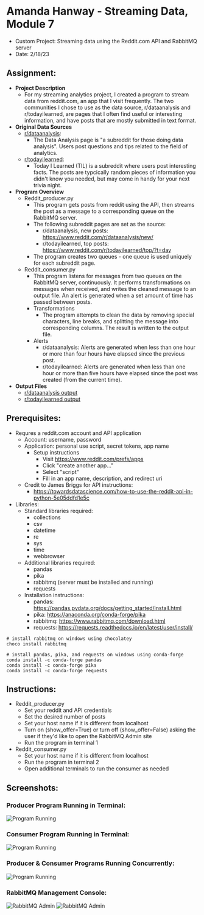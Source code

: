 # Amanda Hanway - Streaming Data, Module 7
- Custom Project: Streaming data using the Reddit.com API and RabbitMQ server
- Date: 2/18/23

## Assignment:
- **Project Description**  
    - For my streaming analytics project, I created a program to stream data from reddit.com, an app that I visit frequently. The two communities I chose to use as the data source, r/dataanalysis and r/todayilearned, are pages that I often find useful or interesting information, and have posts that are mostly submitted in text format.
- **Original Data Sources**  
    - [r/dataanalysis](https://www.reddit.com/r/dataanalysis/): 
        - The Data Analysis page is "a subreddit for those doing data analysis". Users post questions and tips related to the field of analytics.    
    - [r/todayilearned](https://www.reddit.com/r/todayilearned/):
        - Today I Learned (TIL) is a subreddit where users post interesting facts. The posts are typcically random pieces of information you didn't know you needed, but may come in handy for your next trivia night. 
- **Program Overview**    
    - Reddit_producer.py
        - This program gets posts from reddit using the API, then streams the post as a message to a corresponding queue on the RabbitMQ server.  
        - The following subreddit pages are set as the source:
            - r/dataanalysis, new posts: https://www.reddit.com/r/dataanalysis/new/
            - r/todayilearned, top posts: https://www.reddit.com/r/todayilearned/top/?t=day
        - The program creates two queues - one queue is used uniquely for each subreddit page.
    - Reddit_consumer.py
        - This program listens for messages from two queues on the RabbitMQ server, continuously. It performs transformations on messages when received, and writes the cleaned message to an output file. An alert is generated when a set amount of time has passed between posts.   
        - Transformations
            - The program attempts to clean the data by removing special characters, line breaks, and splitting the message into corresponding columns. The result is written to the output file.
        - Alerts
            - r/dataanalysis: Alerts are generated when less than one hour or more than four hours have elapsed since the previous post.           
            - r/todayilearned: Alerts are generated when less than one hour or more than five hours have elapsed since the post was created (from the current time).       
- **Output Files**  
    - [r/dataanalysis output](/output_dataanalysis.txt)
    - [r/todayilearned output](/output_todayilearned.txt)

## Prerequisites:
- Requres a reddit.com account and API application
    - Account: username, password
    - Application: personal use script, secret tokens, app name
        -  Setup instructions
            - Visit https://www.reddit.com/prefs/apps 
            - Click "create another app..."
            - Select "script"
            - Fill in an app name, description, and redirect uri
    - Credit to James Briggs for API instructions:  
        - https://towardsdatascience.com/how-to-use-the-reddit-api-in-python-5e05ddfd1e5c
- Libraries:
    - Standard libraries required:  
        - collections 
        - csv
        - datetime 
        - re
        - sys
        - time
        - webbrowser
    - Additional libraries required: 
        - pandas  
        - pika   
        - rabbitmq (server must be installed and running)  
        - requests 
    - Installation instructions:  
        - pandas: https://pandas.pydata.org/docs/getting_started/install.html
        - pika: https://anaconda.org/conda-forge/pika  
        - rabbitmq: https://www.rabbitmq.com/download.html 
        - requests: https://requests.readthedocs.io/en/latest/user/install/       
```
# install rabbitmq on windows using chocolatey
choco install rabbitmq

# install pandas, pika, and requests on windows using conda-forge
conda install -c conda-forge pandas
conda install -c conda-forge pika
conda install -c conda-forge requests
```

## Instructions:
- Reddit_producer.py
    - Set your reddit and API credentials
    - Set the desired number of posts  
    - Set your host name if it is different from localhost
    - Turn on (show_offer=True) or turn off (show_offer=False) asking the user if they'd like to open the RabbitMQ Admin site 
    - Run the program in terminal 1
- Reddit_consumer.py
    - Set your host name if it is different from localhost   
    - Run the program in terminal 2
    - Open additional terminals to run the consumer as needed

## Screenshots:

### Producer Program Running in Terminal:
![Program Running](supporting_files/Producer_running.png)

### Consumer Program Running in Terminal:
![Program Running](supporting_files/Consumer_running.png)

### Producer & Consumer Programs Running Concurrently:
![Program Running](supporting_files/Consumer+producer_running.png)

### RabbitMQ Management Console:
![RabbitMQ Admin](supporting_files/RabbitMQ-1.png)
![RabbitMQ Admin](supporting_files/RabbitMQ-2.png)




